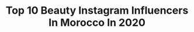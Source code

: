 ---
title: Top 10 Beauty Instagram Influencers In Morocco In 2020
description: >-
  Find top beauty Instagram influencers in Morocco in 2020. Most popular hashtags: #morocco #marrakech #casablanca #marocaine.
platform: Instagram
profiles:
  - username: "rababe_gyd"
    fullname: >-
      • 𝐑𝐀𝐁𝐀𝐁𝐄 رباب 𝐆𝐘𝐃 ✨
    location: "Morocco"
    followers: 62613
    engagement: 462
    commentsToLikes: 0.096671
    id: ck13c4148yigm0i19f13twd8n
    verified: false
    hashtags: "#weddingparty, #greentouch, #jumia, #makeupvideo"
  - username: "sarah_abyak"
    fullname: >-
      S A R O U N E T T E💄
    location: "Morocco"
    followers: 11308
    engagement: 577
    commentsToLikes: 0.069630
    id: ck8taxalwtgj10j78pmcfnlgk
    verified: false
    hashtags: "#beldistyle, #pr, #maroccangirl, #dubai"
  - username: "happylittlefrenchie"
    fullname: >-
      Ouiame 💫
    location: "Morocco"
    followers: 9020
    engagement: 546
    commentsToLikes: 0.194551
    id: ck5hmgq2ylx710i111jf5gxxd
    verified: false
    hashtags: "#jewelry, #green, #balenciagashoes, #baby2020"
  - username: "malak_beauteam"
    fullname: >-
      𝙼𝚊𝚕𝚊𝚔 𝚃𝚘𝚞𝚖𝚒
    location: "Morocco"
    followers: 8871
    engagement: 731
    commentsToLikes: 0.034207
    id: ck8t423fq58dh0j780wq5yjk2
    verified: false
    hashtags: "#women, #instagrammers, #vacation, #girlsday"
  - username: "kaoutar_chennoune"
    fullname: >-
      Miss Maroc 2020/2021👸🏻
    location: "Morocco"
    followers: 15534
    engagement: 343
    commentsToLikes: 0.084468
    id: ck8t3w38k4pdm0j78jl2dlo83
    verified: false
    hashtags: "#sports, #photographylife, #missmaroc2018, #hijaberscommunity"
  - username: "shardsss.f"
    fullname: >-
      RARE.
    location: "Morocco"
    followers: 15702
    engagement: 670
    commentsToLikes: 0.013922
    id: ck5byxsfbq2bv0i11gv77834u
    verified: false
    hashtags: ""
  - username: "tutivargasm"
    fullname: >-
      TUTI VARGAS
    location: "Morocco"
    followers: 903321
    engagement: 313
    commentsToLikes: 0.058122
    id: ck0udl50cjfsy0i19ktgaxsxg
    verified: true
    hashtags: "#hoola, #stradilooks, #tutimakeup, #tutihairstyle"
  - username: "kaoutarberrani"
    fullname: >-
      الانستغرام الرسمي لكوثر براني
    location: "Morocco"
    followers: 1206763
    engagement: 144
    commentsToLikes: 0.010420
    id: ck5hmo0xfmb4k0i11ri5swv9q
    verified: true
    hashtags: "#instaartist, #gallery, #pencil, #print"
  - username: "joridchaz"
    fullname: >-
      chahinez caroline florstad ✪
    location: "Morocco"
    followers: 182075
    engagement: 551
    commentsToLikes: 0.034526
    id: ck6u54dk17iv90j71zl21j568
    verified: false
    hashtags: ""
  - username: "meryem_matradi_officiel"
    fullname: >-
      MERYEM • MATRADI
    location: "Morocco"
    followers: 229658
    engagement: 56
    commentsToLikes: 0.018938
    id: ck13aidcaqjh00i19kmagljlr
    verified: false
    hashtags: "#tetouan, #food, #caftanmarocain, #caftan"
---